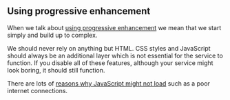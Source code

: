 ## Using progressive enhancement

When we talk about [using progressive enhancement](https://www.gov.uk/service-manual/technology/using-progressive-enhancement) we mean that we start simply and build up to complex. 

We should never rely on anything but HTML. CSS styles and JavaScript should always be an additional layer which is not essential for the service to function. If you disable all of these features, although your service might look boring, it should still function.

There are lots of [reasons why JavaScript might not load](https://kryogenix.org/code/browser/everyonehasjs.html) such as a poor internet connections.
